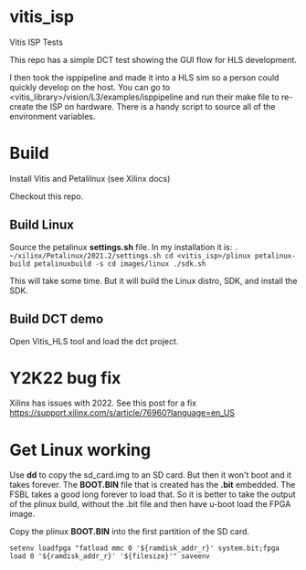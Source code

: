 # vitis_isp
Vitis ISP Tests

This repo has a simple DCT test showing the GUI flow for HLS development.

I then took the isppipeline and made it into a HLS sim so a person could
quickly develop on the host. You can go to <vitis_library>/vision/L3/examples/isppipeline
and run their make file to re-create the ISP on hardware. There is a handy
script to source all of the environment variables.

# Build
Install Vitis and Petalilnux (see Xilinx docs)

Checkout this repo.

## Build Linux
Source the petalinux **settings.sh** file. In my installation it is:
`
. ~/xilinx/Petalinux/2021.2/settings.sh
cd <vitis_isp>/plinux
petalinux-build
petalinuxbuild -s
cd images/linux
./sdk.sh
`

This will take some time. But it will build the Linux distro, SDK, and install the SDK.

## Build DCT demo
Open Vitis_HLS tool and load the dct project.


# Y2K22 bug fix
Xilinx has issues with 2022. See this post for a fix
https://support.xilinx.com/s/article/76960?language=en_US


# Get Linux working
Use **dd** to copy the sd_card.img to an SD card. But then it won't boot and it
takes forever. The **BOOT.BIN** file that is created has the **.bit** embedded.
The FSBL takes a good long forever to load that. So it is better to take the
output of the plinux build, without the .bit file and then have u-boot load the
FPGA image.

Copy the plinux **BOOT.BIN** into the first partition of the SD card.

`
setenv loadfpga "fatload mmc 0 '${ramdisk_addr_r}' system.bit;fpga load 0 '${ramdisk_addr_r}' '${filesize}'"
saveenv
`